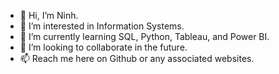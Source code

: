 - 👋 Hi, I’m Ninh.
- 👀 I’m interested in Information Systems.
- 🌱 I’m currently learning SQL, Python, Tableau, and Power BI.
- 💞️ I’m looking to collaborate in the future.
- 📫 Reach me here on Github or any associated websites. 

<!---
ninh-nguyen01/ninh-nguyen01 is a ✨ special ✨ repository because its `README.md` (this file) appears on your GitHub profile.
You can click the Preview link to take a look at your changes.
--->
